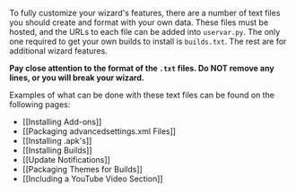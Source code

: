 To fully customize your wizard's features, there are a number of text files you should create and format with your own data. These files must be hosted, and the URLs to each file can be added into `uservar.py`. The only one required to get your own builds to install is `builds.txt`. The rest are for additional wizard features.  

**Pay close attention to the format of the `.txt` files. Do NOT remove any lines, or you will break your wizard.**

Examples of what can be done with these text files can be found on the following pages:

* [[Installing Add-ons]]
* [[Packaging advancedsettings.xml Files]]
* [[Installing .apk's]]
* [[Installing Builds]]
* [[Update Notifications]]
* [[Packaging Themes for Builds]]
* [[Including a YouTube Video Section]]